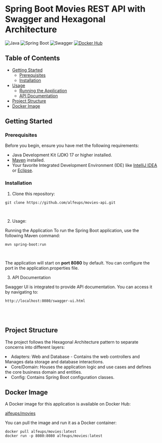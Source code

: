 # Spring Boot Movies REST API with Swagger and Hexagonal Architecture

![Java](https://img.shields.io/badge/Java-17-brightgreen.svg)
![Spring Boot](https://img.shields.io/badge/Spring%20Boot-3.0.0-brightgreen.svg)
![Swagger](https://img.shields.io/badge/Swagger-3.0.0-brightgreen.svg)
[![Docker Hub](https://img.shields.io/badge/Docker%20Hub-alfeups%2Fmovies-blue.svg)](https://hub.docker.com/repository/docker/alfeups/movies/general)


## Table of Contents

- [Getting Started](#getting-started)
    - [Prerequisites](#prerequisites)
    - [Installation](#installation)
- [Usage](#usage)
    - [Running the Application](#running-the-application)
    - [API Documentation](#api-documentation)
- [Project Structure](#project-structure)
- [Docker Image](#docker-image)

## Getting Started

### Prerequisites

Before you begin, ensure you have met the following requirements:

- Java Development Kit (JDK) 17 or higher installed.
- [Maven](https://maven.apache.org/) installed.
- Your favorite Integrated Development Environment (IDE) like [IntelliJ IDEA](https://www.jetbrains.com/idea/) or [Eclipse](https://www.eclipse.org/).

### Installation

1. Clone this repository:

```
git clone https://github.com/alfeups/movies-api.git
```

<br>

2. Usage:

Running the Application
To run the Spring Boot application, use the following Maven command:

```
mvn spring-boot:run
```

<br>

The application will start on <b>port 8080</b> by default. 
You can configure the port in the application.properties file.

3. API Documentation

Swagger UI is integrated to provide API documentation. You can access it by navigating to:

```
http://localhost:8080/swagger-ui.html
```
<br><br>

<h2> Project Structure </h2>

The project follows the Hexagonal Architecture pattern to separate concerns into different layers:

<li>Adapters: Web and Database - Contains the web controllers and Manages data storage and database interactions.
<li>Core/Domain: Houses the application logic and use cases and defines the core business domain and entities.
<li>Config: Contains Spring Boot configuration classes.

<h2> Docker Image </h2>

A Docker image for this application is available on Docker Hub:

[alfeups/movies](https://hub.docker.com/repository/docker/alfeups/movies/general)

You can pull the image and run it as a Docker container:

```
docker pull alfeups/movies:latest
docker run -p 8080:8080 alfeups/movies:latest
```

